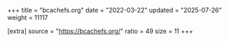 +++
title = "bcachefs.org"
date = "2022-03-22"
updated = "2025-07-26"
weight = 11117

[extra]
source = "https://bcachefs.org/"
ratio = 49
size = 11
+++
